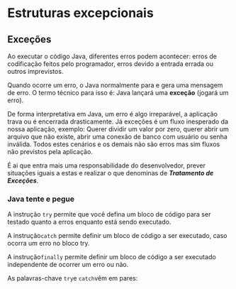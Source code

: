 # Estruturas excepcionais

## Exceções

Ao executar o código Java, diferentes erros podem acontecer: erros de codificação feitos pelo programador, erros devido a entrada errada ou outros imprevistos.

Quando ocorre um erro, o Java normalmente para e gera uma mensagem de erro. O termo técnico para isso é: Java lançará uma **exceção** (jogará um erro).

De forma interpretativa em Java, um erro é algo irreparável, a aplicação trava ou é encerrada drasticamente. Já exceções é um fluxo inesperado da nossa aplicação, exemplo: Querer dividir um valor por zero, querer abrir um arquivo que não existe, abrir uma conexão de banco com usuário ou senha inválida. Todos estes cenários e os demais não são erros mas sim fluxos não previstos pela aplicação.

É ai que entra mais uma responsabilidade do desenvolvedor, prever situações iguais a estas e realizar o que denominas de _**Tratamento de Exceções**_.

### Java tente e pegue

A instrução `try` permite que você defina um bloco de código para ser testado quanto a erros enquanto está sendo executado.

A instrução`catch` permite definir um bloco de código a ser executado, caso ocorra um erro no bloco try.

A instrução`finally` permite definir um bloco de código a ser executado independente de ocorrer um erro ou não.

As palavras-chave `try`e `catch`vêm em pares:&#x20;
